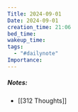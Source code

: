 ```yaml
---
Title: 2024-09-01
Date: 2024-09-01
creation_time: 21:06
bed_time: 
wakeup_time: 
tags:
  - "#dailynote"
Importance:
---
```

##### Notes:
- [[312 Thoughts]]
